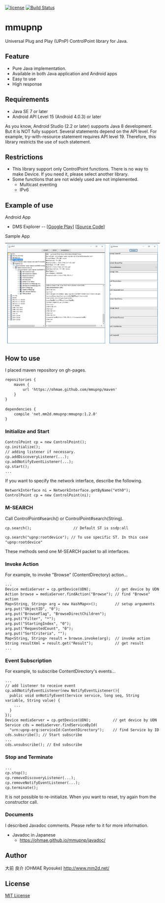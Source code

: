 [![license](https://img.shields.io/github/license/mashape/apistatus.svg)](./LICENSE)
[![Build Status](https://travis-ci.org/ohmae/mmupnp.svg?branch=master)](https://travis-ci.org/ohmae/mmupnp)

# mmupnp
Universal Plug and Play (UPnP) ControlPoint library for Java.

## Feature
- Pure Java implementation.
- Available in both Java application and Android apps
- Easy to use
- High response

## Requirements
- Java SE 7 or later
- Android API Level 15 (Android 4.0.3) or later

As you know, Android Studio (2.2 or later) supports Java 8 development.
But it is NOT fully support. Several statements depend on the API level.
For example, try-with-resource statement requires API level 19.
Therefore, this library restricts the use of such statement.

## Restrictions
- This library support only ControlPoint functions.
There is no way to make Device. If you need it, please select another library.
- Some functions that are not widely used are not implemented.
  - Multicast eventing
  - IPv6

## Example of use
Android App
- DMS Explorer --
[[Google Play](https://play.google.com/store/apps/details?id=net.mm2d.dmsexplorer)]
[[Source Code](https://github.com/ohmae/DmsExplorer)]

Sample App

|![](docs/img/1.png)|![](docs/img/2.png)|
|-|-|

## How to use

I placed maven repository on gh-pages.
```
repositories {
    maven {
        url 'https://ohmae.github.com/mmupnp/maven'
    }
}

dependencies {
    compile 'net.mm2d.mmupnp:mmupnp:1.2.0'
}
```

### Initialize and Start
```
ControlPoint cp = new ControlPoint();
cp.initialize();
// adding listener if necessary.
cp.addDiscoveryListener(...);
cp.addNotifyEventListener(...);
cp.start();
...
```

If you want to specify the network interface, describe the following.
```
NetworkInterface ni = NetworkInterface.getByName("eth0");
ControlPoint cp = new ControlPoint(ni);
```

### M-SEARCH
Call ControlPoint#search() or ControlPoint#search(String).
```
cp.search();                   // Default ST is ssdp:all
```
```
cp.search("upnp:rootdevice"); // To use specific ST. In this case "upnp:rootdevice"
```
These methods send one M-SEARCH packet to all interfaces.

### Invoke Action
For example, to invoke "Browse" (ContentDirectory) action...
```
...
Device mediaServer = cp.getDevice(UDN);           // get device by UDN
Action browse = mediaServer.findAction("Browse"); // find "Browse" action
Map<String, String> arg = new HashMap<>();        // setup arguments
arg.put("ObjectID", "0");
arg.put("BrowseFlag", "BrowseDirectChildren");
arg.put("Filter", "*");
arg.put("StartingIndex", "0");
arg.put("RequestedCount", "0");
arg.put("SortCriteria", "");
Map<String, String> result = browse.invoke(arg);  // invoke action
String resultXml = result.get("Result");          // get result
...
```

### Event Subscription
For example, to subscribe ContentDirectory's events...
```
...
// add listener to receive event
cp.addNotifyEventListener(new NotifyEventListener(){
  public void onNotifyEvent(Service service, long seq, String variable, String value) {
    ...
  }
});
Device mediaServer = cp.getDevice(UDN);          // get device by UDN
Service cds = mediaServer.findServiceById(
  "urn:upnp-org:serviceId:ContentDirectory");    // find Service by ID
cds.subscribe(); // Start subscribe
...
cds.unsubscribe(); // End subscribe
```

### Stop and Terminate
```
...
cp.stop();
cp.removeDiscoveryListener(...);
cp.removeNotifyEventListener(...);
cp.terminate();
```
It is not possible to re-initialize.
When you want to reset, try again from the constructor call.

### Documents

I described Javadoc comments. Please refer to it for more information.
- Javadoc in Japanese
  - https://ohmae.github.io/mmupnp/javadoc/

## Author
大前 良介 (OHMAE Ryosuke)
http://www.mm2d.net/

## License
[MIT License](./LICENSE)
